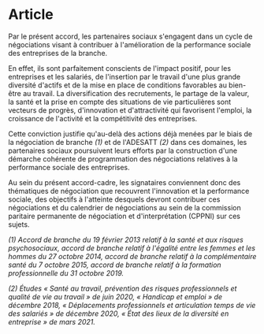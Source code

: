# Article

Par le présent accord, les partenaires sociaux s'engagent dans un cycle de négociations visant à contribuer à l'amélioration de la performance sociale des entreprises de la branche.

En effet, ils sont parfaitement conscients de l'impact positif, pour les entreprises et les salariés, de l'insertion par le travail d'une plus grande diversité d'actifs et de la mise en place de conditions favorables au bien-être au travail. La diversification des recrutements, le partage de la valeur, la santé et la prise en compte des situations de vie particulières sont vecteurs de progrès, d'innovation et d'attractivité qui favorisent l'emploi, la croissance de l'activité et la compétitivité des entreprises.

Cette conviction justifie qu'au-delà des actions déjà menées par le biais de la négociation de branche *(1)* et de l'ADESATT *(2)* dans ces domaines, les partenaires sociaux poursuivent leurs efforts par la construction d'une démarche cohérente de programmation des négociations relatives à la performance sociale des entreprises.

Au sein du présent accord-cadre, les signataires conviennent donc des thématiques de négociation que recouvrent l'innovation et la performance sociale, des objectifs à l'atteinte desquels devront contribuer ces négociations et du calendrier de négociations au sein de la commission paritaire permanente de négociation et d'interprétation (CPPNI) sur ces sujets.

*(1) Accord de branche du 19 février 2013 relatif à la santé et aux risques psychosociaux, accord de branche relatif à l'égalité entre les femmes et les hommes du 27 octobre 2014, accord de branche relatif à la complémentaire santé du 7 octobre 2015, accord de branche relatif à la formation professionnelle du 31 octobre 2019.*

*(2) Études « Santé au travail, prévention des risques professionnels et qualité de vie au travail » de juin 2020, « Handicap et emploi » de décembre 2018, « Déplacements professionnels et articulation temps de vie des salariés » de décembre 2020, « État des lieux de la diversité en entreprise » de mars 2021.*

